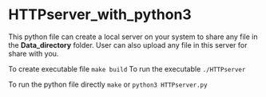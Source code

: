 # HTTPserver_with_python3
This python file can create a local server on your system to share any file in the **Data_directory** folder. 
User can also upload any file in this server for share with you.

To create executable file `make build`
To run the executable `./HTTPserver`

To run the python file directly `make` or `python3 HTTPserver.py`
